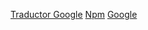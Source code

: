 [Traductor Google](https://translate.google.com/)
[Npm](https://www.npmjs.com/)
[Google](http://google.com/)